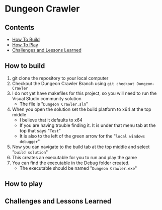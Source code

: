 # Dungeon Crawler
   

## Contents
   - [How To Build](#how-to-build)
   - [How To Play](#how-to-play)
   - [Challenges and Lessons Learned](#challenges-and-lessons-learned)

## How to build
1. git clone the repository to your local computer
2. Checkout the Dungeon Crawler Branch using `git checkout Dungeon-Crawler`
3. I do not yet have makefiles for this project, so you will need to run the Visual Studio community solution
   - The file is "`Dungeon Crawler.sln`"
4. When you open the solution set the build platform to x64 at the top middle
   - I believe that it defaults to x64
   - If you are having trouble finding it. It is under that menu tab at the top that says "`Test`"
   - It is also to the left of the green arrow for the "`local windows debugger`"
5. Now you can navigate to the build tab at the top middle and select "`build solution`"
6. This creates an executable for you to run and play the game
7. You can find the executable in the Debug folder created.
   - The executable should be named "`Dungeon Crawler.exe`"

## How to play


## Challenges and Lessons Learned

